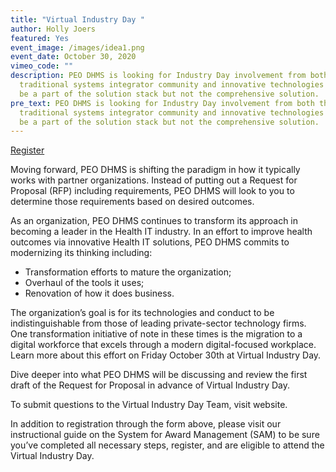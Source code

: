 ```yaml
---
title: "Virtual Industry Day "
author: Holly Joers
featured: Yes
event_image: /images/idea1.png
event_date: October 30, 2020
vimeo_code: ""
description: PEO DHMS is looking for Industry Day involvement from both the
  traditional systems integrator community and innovative technologies who may
  be a part of the solution stack but not the comprehensive solution.
pre_text: PEO DHMS is looking for Industry Day involvement from both the
  traditional systems integrator community and innovative technologies who may
  be a part of the solution stack but not the comprehensive solution.
---
```

<a class="btn rounded" href="/">Register</a>

Moving forward, PEO DHMS is shifting the paradigm in how it typically works with partner organizations. Instead of putting out a Request for Proposal (RFP) including requirements, PEO DHMS will look to you to determine those requirements based on desired outcomes. 

As an organization, PEO DHMS continues to transform its approach in becoming a leader in the Health IT industry. In an effort to improve health outcomes via innovative Health IT solutions, PEO DHMS commits to modernizing its thinking including:

* Transformation efforts to mature the organization;
* Overhaul of the tools it uses;
* Renovation of how it does business. 

The organization’s goal is for its technologies and conduct to be indistinguishable from those of leading private-sector technology firms.  One transformation initiative of note in these times is the migration to a digital workforce that excels through a modern digital-focused workplace.  Learn more about this effort on Friday October 30th at Virtual Industry Day. 

Dive deeper into what PEO DHMS will be discussing and review the first draft of the Request for Proposal in advance of Virtual Industry Day. 

To submit questions to the Virtual Industry Day Team, visit website. 

In addition to registration through the form above, please visit our instructional guide on the System for Award Management (SAM) to be sure you’ve completed all necessary steps, register, and are eligible to attend the Virtual Industry Day.